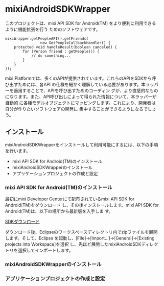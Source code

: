 # mixiAndroidSDKWrapper

このプロジェクトは、mixi API SDK for Android(TM) をより便利に利用できるように機能拡張を行う
ためのソフトウェアです。

    mixiWrapper.getPeopleAPI().getFriends(
                    new GetPeopleCallbackHandler() {
        protected void handleResult(boolean canceled) {
            for (Person friend : getPeople()) {
                // do something...
            }
        }
    });

mixi Platformでは、多くのAPIが提供されています。これらのAPIをSDKから呼び出すためには、各API
の仕様を細かく理解している必要があります。本ラッパーを適用することで、APIを呼び出すためのコーディン
グが、より直感的なものになります。また、API呼び出しによって得られた情報について、本ラッパーが自動的
に各種モデルオブジェクトにマッピングします。これにより、開発者は自分が作りたいソフトウェアの開発に
集中することができるようになるでしょう。

## インストール

mixiAndroidSDKWrapperをインストールして利用可能にするには、以下の手順を行います。

 * mixi API SDK for Android(TM)のインストール
 * mixiAndroidSDKWrapperのインストール
 * アプリケーションプロジェクトの作成と設定

### mixi API SDK for Android(TM)のインストール

最初にmixi Developer Centerにて配布されているmixi API SDK for Android(TM)をダウンロード
し、その後インストールします。mixi API SDK for Android(TM)は、以下の場所から最新版を入手しま
す。

[SDKダウンロード](http://developer.mixi.co.jp/appli/spec/android/download/)

ダウンロード後、Eclipseのワークスペースディレクトリ内でzipファイルを展開します。そして、Eclipse
を起動し、[File]->[Import...]->[General]->[Existing projects into Workspace]を選択
し、先ほど展開したmixiAndroidSDKディレクトリを選択してインポートします。

### mixiAndroidSDKWrapperのインストール



### アプリケーションプロジェクトの作成と設定

